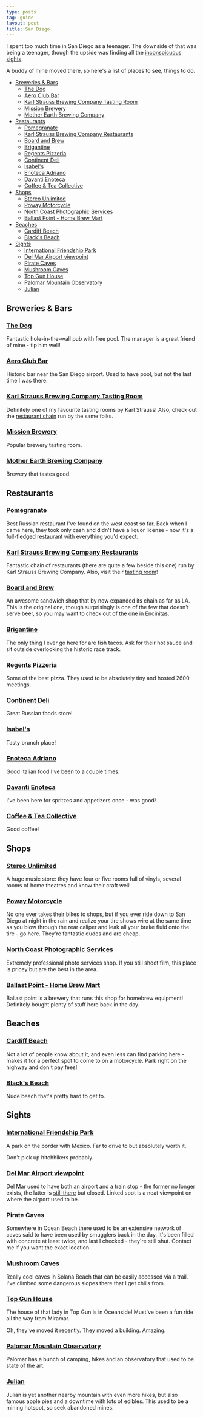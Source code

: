 ```yaml
---
type: posts
tag: guide
layout: post
title: San Diego
---
```

I spent too much time in San Diego as a teenager. The downside of that was being a teenager, though the upside was finding all the [inconspicuous sights](#sights).

A buddy of mine moved there, so here's a list of places to see, things to do.

<!-- toc -->

- [Breweries & Bars](#breweries--bars)
    * [The Dog](#the-dog)
    * [Aero Club Bar](#aero-club-bar)
    * [Karl Strauss Brewing Company Tasting Room](#karl-strauss-brewing-company-tasting-room)
    * [Mission Brewery](#mission-brewery)
    * [Mother Earth Brewing Company](#mother-earth-brewing-company)
- [Restaurants](#restaurants)
    * [Pomegranate](#pomegranate)
    * [Karl Strauss Brewing Company Restaurants](#karl-strauss-brewing-company-restaurants)
    * [Board and Brew](#board-and-brew)
    * [Brigantine](#brigantine)
    * [Regents Pizzeria](#regents-pizzeria)
    * [Continent Deli](#continent-deli)
    * [Isabel's](#isabels)
    * [Enoteca Adriano](#enoteca-adriano)
    * [Davanti Enoteca](#davanti-enoteca)
    * [Coffee & Tea Collective](#coffee--tea-collective)
- [Shops](#shops)
    * [Stereo Unlimited](#stereo-unlimited)
    * [Poway Motorcycle](#poway-motorcycle)
    * [North Coast Photographic Services](#north-coast-photographic-services)
    * [Ballast Point - Home Brew Mart](#ballast-point---home-brew-mart)
- [Beaches](#beaches)
    * [Cardiff Beach](#cardiff-beach)
    * [Black's Beach](#blacks-beach)
- [Sights](#sights)
    * [International Friendship Park](#international-friendship-park)
    * [Del Mar Airport viewpoint](#del-mar-airport-viewpoint)
    * [Pirate Caves](#pirate-caves)
    * [Mushroom Caves](#mushroom-caves)
    * [Top Gun House](#top-gun-house)
    * [Palomar Mountain Observatory](#palomar-mountain-observatory)
    * [Julian](#julian)

<!-- tocstop -->

## Breweries & Bars

### [The Dog](https://goo.gl/maps/3rYvBSWVd1RZUSFF6)

Fantastic hole-in-the-wall pub with free pool. The manager is a great friend of mine - tip him well!

### [Aero Club Bar](https://g.page/aeroclubbar?share)

Historic bar near the San Diego airport. Used to have pool, but not the last time I was there.

### [Karl Strauss Brewing Company Tasting Room](https://goo.gl/maps/wZQeakxYz4Zt9LjCA)

Definitely one of my favourite tasting rooms by Karl Strauss! Also, check out the [restaurant chain](#karl-strauss-brewing-company-restaurants) run by the same folks.

### [Mission Brewery](https://goo.gl/maps/dY7sPiWnAZoE3aedA)

Popular brewery tasting room.

### [Mother Earth Brewing Company](https://goo.gl/maps/MnYyY7ZQEtjajB9Y8)

Brewery that tastes good.

## Restaurants

### [Pomegranate](https://goo.gl/maps/DJTtJpD9FAYQgCLm7)

Best Russian restaurant I've found on the west coast so far. Back when I came here, they took only cash and didn't have a liquor license - now it's a full-fledged restaurant with everything you'd expect.

### [Karl Strauss Brewing Company Restaurants](https://goo.gl/maps/tW6t28qjvDxX7TUS7)

Fantastic chain of restaurants (there are quite a few beside this one) run by Karl Strauss Brewing Company. Also, visit their [tasting room](#karl-strauss-brewing-company-tasting-room)!

### [Board and Brew](https://goo.gl/maps/wnXZFQJ9quvfhWs97)

An awesome sandwich shop that by now expanded its chain as far as LA. This is the original one, though surprisingly is one of the few that doesn't serve beer, so you may want to check out of the one in Encinitas.

### [Brigantine](https://goo.gl/maps/aV3JKkm6XhyCM1i7A)

The only thing I ever go here for are fish tacos. Ask for their hot sauce and sit outside overlooking the historic race track.

### [Regents Pizzeria](https://g.page/RegentsPizzeria?share)

Some of the best pizza. They used to be absolutely tiny and hosted 2600 meetings.

### [Continent Deli](https://goo.gl/maps/eqgiMWqyd4C19HwH7)

Great Russian foods store!

### [Isabel's](https://goo.gl/maps/X4opjWbZXWAznAE69)

Tasty brunch place!

### [Enoteca Adriano](https://goo.gl/maps/gSfZhXarHMsUdbHv8)

Good Italian food I've been to a couple times.

### [Davanti Enoteca](https://g.page/davanti-enoteca-san-diego)

I've been here for spritzes and appetizers once - was good!

### [Coffee & Tea Collective](https://goo.gl/maps/ic1cK1baAW4cZUTu6)

Good coffee!

## Shops

### [Stereo Unlimited](https://g.page/stereounlimited)

A huge music store: they have four or five rooms full of vinyls, several rooms of home theatres and know their craft well!

### [Poway Motorcycle](https://goo.gl/maps/RAGFnRuuzphGZ9Ln7)

No one ever takes their bikes to shops, but if you ever ride down to San Diego at night in the rain and realize your tire shows wire at the same time as you blow through the rear caliper and leak all your brake fluid onto the tire - go here. They're fantastic dudes and are cheap.

### [North Coast Photographic Services](https://goo.gl/maps/TYzWi3sUYsZ369kP9)

Extremely professional photo services shop. If you still shoot film, this place is pricey but are the best in the area.

### [Ballast Point - Home Brew Mart](https://goo.gl/maps/kpyLjQkDgA7qF5n69)

Ballast point is a brewery that runs this shop for homebrew equipment! Definitely bought plenty of stuff here back in the day.

## Beaches

### [Cardiff Beach](https://goo.gl/maps/kBpTsrn8A5rRgbT17)

Not a lot of people know about it, and even less can find parking here - makes it for a perfect spot to come to on a motorcycle. Park right on the highway and don't pay fees!

### [Black's Beach](https://goo.gl/maps/ooznvxdd5Trnx6p8A)

Nude beach that's pretty hard to get to.

## Sights

### [International Friendship Park](https://goo.gl/maps/UFxTDoX7UB2yQ3dj6)

A park on the border with Mexico. Far to drive to but absolutely worth it.

Don't pick up hitchhikers probably.

### [Del Mar Airport viewpoint](https://goo.gl/maps/Bum5mNPDKtzrHcm56)

Del Mar used to have both an airport and a train stop - the former no longer exists, the latter is [still there](https://goo.gl/maps/A9rLGCumno358jML8) but closed. Linked spot is a neat viewpoint on where the airport used to be.

### Pirate Caves

Somewhere in Ocean Beach there used to be an extensive network of caves said to have been used by smugglers back in the day. It's been filled with concrete at least twice, and last I checked - they're still shut. Contact me if you want the exact location.

### [Mushroom Caves](https://goo.gl/maps/WLe2gRfS44AqGK2D6)

Really cool caves in Solana Beach that can be easily accessed via a trail. I've climbed some dangerous slopes there that I get chills from.

### [Top Gun House](https://goo.gl/maps/wr89DPu86sBQdjNb6)

The house of that lady in Top Gun is in Oceanside! Must've been a fun ride all the way from Miramar.

Oh, they've moved it recently. They moved a building. Amazing.

### [Palomar Mountain Observatory](https://goo.gl/maps/sX8V4VNvT8NMD1dYA)

Palomar has a bunch of camping, hikes and an observatory that used to be state of the art.

### [Julian](https://goo.gl/maps/kgnjCrgo4KpGtBuFA)

Julian is yet another nearby mountain with even more hikes, but also famous apple pies and a downtime with lots of edibles. This used to be a mining hotspot, so seek abandoned mines.
